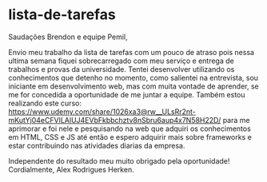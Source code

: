 # lista-de-tarefas

Saudações Brendon e equipe Pemil,

Envio meu trabalho da lista de tarefas com um pouco de atraso pois nessa ultima semana fiquei sobrecarregado com meu serviço e entrega de trabalhos e
provas da universidade.  Tentei desenvolver utilizando os conhecimentos que detenho no momento, como salientei na entrevista, sou iniciante em desenvolvimento web, mas
com muita vontade de aprender, se me for concedida a oportunidade de me juntar a equipe. Também estou realizando este curso:
<https://www.udemy.com/share/1026xa3@rw__ULsRr2nt-mKutYj04eCFVILAlUJ4EVbFkbbchztv8nSbru6aup4x7N58H22D/> para me aprimorar e foi nele e pesquisando na web que 
adquiri os conhecimentos em HTML, CSS e JS até então e espero adquirir mais sobre frameworks e estar contribuindo nas atividades diarias da empresa.

Independente do resultado meu muito obrigado pela oportunidade!
Cordialmente, 
Alex Rodrigues Herken.
